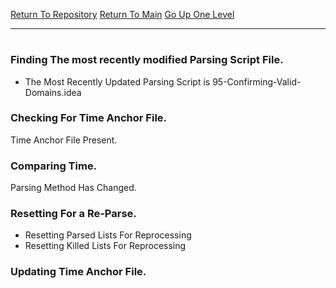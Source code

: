 [Return To Repository](https://github.com/deathbybandaid/piholeparser/)
[Return To Main](https://github.com/deathbybandaid/piholeparser/blob/dev-nomerge/RecentRunLogs/Mainlog.md)
[Go Up One Level](https://github.com/deathbybandaid/piholeparser/blob/dev-nomerge/RecentRunLogs/TopLevelScripts/10-Running-Initial-Tasks.md)
____________________________________
# 
### Finding The most recently modified Parsing Script File.
* The Most Recently Updated Parsing Script is 95-Confirming-Valid-Domains.idea
### Checking For Time Anchor File.
Time Anchor File Present.
### Comparing Time.
Parsing Method Has Changed.
### Resetting For a Re-Parse.
* Resetting Parsed Lists For Reprocessing
* Resetting Killed Lists For Reprocessing
### Updating Time Anchor File.
